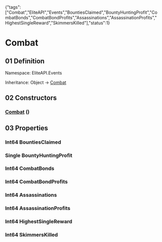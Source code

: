 {"tags":["Combat","EliteAPI","Events","BountiesClaimed","BountyHuntingProfit","CombatBonds","CombatBondProfits","Assassinations","AssassinationProfits","HighestSingleReward","SkimmersKilled"],"status":1}

# Combat

## 01 Definition

Namespace: <span class='code'>EliteAPI.Events</span>

Inheritance: <span class='code'>Object</span> → <span class='code'>[Combat](../../EliteAPI/Events/Combat.html)</span>

## 02 Constructors

### <span class='code'>[Combat](../../EliteAPI/Events/Combat.html)</span> ()

## 03 Properties

### <span class='code'>Int64</span> BountiesClaimed

### <span class='code'>Single</span> BountyHuntingProfit

### <span class='code'>Int64</span> CombatBonds

### <span class='code'>Int64</span> CombatBondProfits

### <span class='code'>Int64</span> Assassinations

### <span class='code'>Int64</span> AssassinationProfits

### <span class='code'>Int64</span> HighestSingleReward

### <span class='code'>Int64</span> SkimmersKilled

